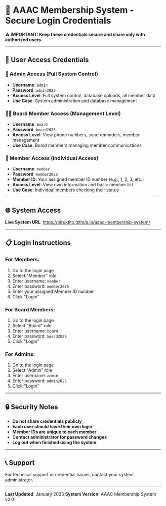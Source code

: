# 🔐 AAAC Membership System - Secure Login Credentials

**⚠️ IMPORTANT: Keep these credentials secure and share only with authorized users.**

---

## 👥 **User Access Credentials**

### **🔑 Admin Access (Full System Control)**
- **Username**: `admin`
- **Password**: `admin2025`
- **Access Level**: Full system control, database uploads, all member data
- **Use Case**: System administration and database management

### **👨‍💼 Board Member Access (Management Level)**
- **Username**: `board`
- **Password**: `board2025`
- **Access Level**: View phone numbers, send reminders, member management
- **Use Case**: Board members managing member communications

### **👤 Member Access (Individual Access)**
- **Username**: `member`
- **Password**: `member2025`
- **Member ID**: Your assigned member ID number (e.g., 1, 2, 3, etc.)
- **Access Level**: View own information and basic member list
- **Use Case**: Individual members checking their status

---

## 🌐 **System Access**

**Live System URL**: https://biruktito.github.io/aaac-membership-system/

---

## 📋 **Login Instructions**

### **For Members:**
1. Go to the login page
2. Select "Member" role
3. Enter username: `member`
4. Enter password: `member2025`
5. Enter your assigned Member ID number
6. Click "Login"

### **For Board Members:**
1. Go to the login page
2. Select "Board" role
3. Enter username: `board`
4. Enter password: `board2025`
5. Click "Login"

### **For Admins:**
1. Go to the login page
2. Select "Admin" role
3. Enter username: `admin`
4. Enter password: `admin2025`
5. Click "Login"

---

## 🔒 **Security Notes**

- **Do not share credentials publicly**
- **Each user should have their own login**
- **Member IDs are unique to each member**
- **Contact administrator for password changes**
- **Log out when finished using the system**

---

## 📞 **Support**

For technical support or credential issues, contact your system administrator.

---

**Last Updated**: January 2025
**System Version**: AAAC Membership System v2.0
